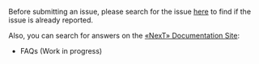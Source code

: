Before submitting an issue, please search for the issue [here](https://github.com/theme-next/hexo-theme-next/issues?utf8=%E2%9C%93&q=) to find if the issue is already reported.

Also, you can search for answers on the [«NexT» Documentation Site](https://theme-next.org/docs/):

- FAQs (Work in progress)
